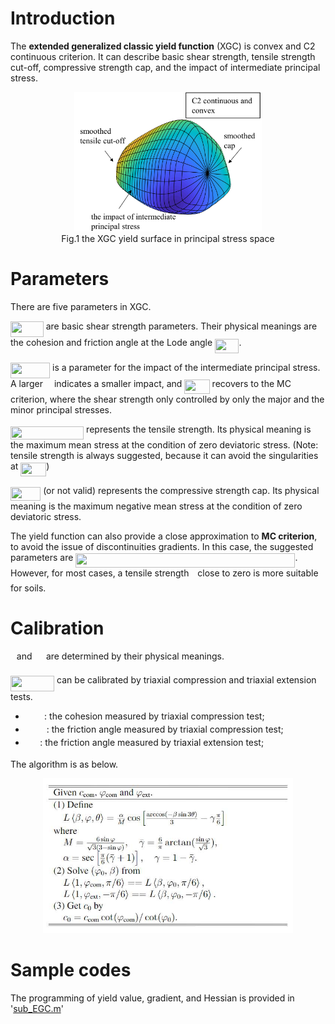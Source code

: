 # Introduction

The **extended generalized classic yield function** (XGC) is convex and C2 continuous criterion. It can describe basic shear strength, tensile strength cut-off, compressive strength cap, and the impact of intermediate principal stress.

<center> 
    <img src="Image/FigOverall.jpg" width="300"> <br> 
    <div style="display: inline-block;">
    Fig.1 the XGC yield surface in principal stress space</div> 
</center>


# Parameters

There are five parameters in XGC.

<img src="svgs/9c8f92472352eba54f4bbf577321e74a.svg?invert_in_darkmode" align=middle width=52.7076pt height=24.65759999999998pt/> are basic shear strength parameters. Their physical meanings are the cohesion and friction angle at the Lode angle <img src="svgs/fd1203f97cc7ecee568cec073736dcef.svg?invert_in_darkmode" align=middle width=38.31036pt height=22.831379999999992pt/>.

<img src="svgs/ae8b681b4ade976a90acb5cd6297df2a.svg?invert_in_darkmode" align=middle width=63.133455pt height=24.65759999999998pt/> is a parameter for the impact of the intermediate principal stress. A larger <img src="svgs/8217ed3c32a785f0b5aad4055f432ad8.svg?invert_in_darkmode" align=middle width=10.165650000000005pt height=22.831379999999992pt/> indicates a smaller impact, and <img src="svgs/db4c2f097a22313356725fc8d816eb43.svg?invert_in_darkmode" align=middle width=40.302405pt height=22.831379999999992pt/> recovers to the MC criterion, where the shear strength only controlled by only the major and the minor principal stresses.
    
<img src="svgs/da3c8f0f216a8a53e5dacd2c52d301dd.svg?invert_in_darkmode" align=middle width=117.18200999999998pt height=21.18732pt/> represents the tensile strength. Its physical meaning is the maximum mean stress at the condition of zero deviatoric stress. (Note: tensile strength is always suggested, because it can avoid the singularities at <img src="svgs/568946085eeaf880fcbe810adcf7af1a.svg?invert_in_darkmode" align=middle width=40.83321pt height=22.46574pt/>)
    
<img src="svgs/9b9415527ca0c0ac5204af6bf2f0eb09.svg?invert_in_darkmode" align=middle width=48.222899999999996pt height=21.18732pt/> (or not valid) represents the compressive strength cap. Its physical meaning is the maximum negative mean stress at the condition of zero deviatoric stress. 
    
The yield function can also provide a close approximation to **MC criterion**, to avoid the issue of discontinuities gradients. In this case, the suggested parameters are <img src="svgs/1b207514b624bf80a53ab868a5fa0bde.svg?invert_in_darkmode" align=middle width=351.11785499999996pt height=22.831379999999992pt/>. However, for most cases, a tensile strength <img src="svgs/4f4f4e395762a3af4575de74c019ebb5.svg?invert_in_darkmode" align=middle width=5.936155500000004pt height=20.222069999999988pt/> close to zero is more suitable for soils.

# Calibration
<img src="svgs/4f4f4e395762a3af4575de74c019ebb5.svg?invert_in_darkmode" align=middle width=5.936155500000004pt height=20.222069999999988pt/> and <img src="svgs/0e51a2dede42189d77627c4d742822c3.svg?invert_in_darkmode" align=middle width=14.433210000000003pt height=14.155350000000013pt/> are determined by their physical meanings.

<img src="svgs/154cee6b660d527c4cda27f69e04b4a6.svg?invert_in_darkmode" align=middle width=70.178955pt height=24.65759999999998pt/> can be calibrated by 
triaxial compression and triaxial extension tests. 

- <img src="svgs/70ea4c8e89ff931f610ee360d0db11b8.svg?invert_in_darkmode" align=middle width=30.310335000000002pt height=14.155350000000013pt/>: the cohesion measured by triaxial compression test;
- <img src="svgs/7f079413ee7859f4236782ef401e03bc.svg?invert_in_darkmode" align=middle width=33.949905pt height=14.155350000000013pt/>: the friction angle measured by triaxial compression test;
- <img src="svgs/a78f161e5f0443b60d6708691f4aca2b.svg?invert_in_darkmode" align=middle width=23.504745000000003pt height=14.155350000000013pt/>: the friction angle measured by triaxial extension test;

The algorithm is as below.

<center>
    <img src="Image/TableCalibration.jpg" width ="400">
</center>

# Sample codes

[sub_EGC.m]: sub_EGC.m

The programming of yield value, gradient, and Hessian is provided in '[sub_EGC.m]' 